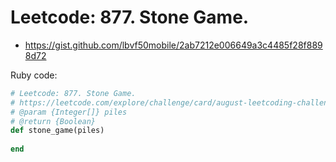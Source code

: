 # Leetcode: 877. Stone Game.

- https://gist.github.com/lbvf50mobile/2ab7212e006649a3c4485f28f8898d72

Ruby code:
```Ruby
# Leetcode: 877. Stone Game.
# https://leetcode.com/explore/challenge/card/august-leetcoding-challenge-2021/613/week-1-august-1st-august-7th/3870/
# @param {Integer[]} piles
# @return {Boolean}
def stone_game(piles)
    
end
```


